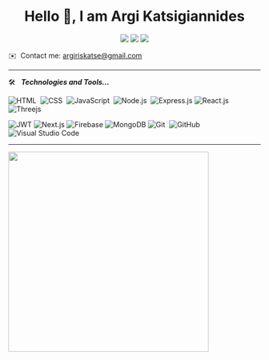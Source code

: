<h1 align="center">Hello 👋, I am Argi Katsigiannides </h1>
<!-- <hr> -->
<p align="center">
  <img src="https://img.shields.io/badge/Age-19-blue" /> 
<img src="https://img.shields.io/badge/Focus-Fullstack%20apps-blue" /> 
<img src="https://img.shields.io/badge/Lives-Greece-blue" />
</p>


<!-- <img src="https://media.giphy.com/media/iY8CRBdQXODJSCERIr/giphy.gif" width="30px"> &nbsp; ***More about me...***

🎓 &nbsp;I'm studying Computer Science at International Hellenic University.\
💡&nbsp;Always trying to learn new technologies and tools that will help me create better software solutions.\
🛠️&nbsp;I'm currently working on React projects.\ -->
✉️ &nbsp;Contact me: argiriskatse@gmail.com

<hr>

🛠️ &nbsp; ***Technologies and Tools...***

![HTML](https://img.shields.io/badge/-HTML-05122A?style=flat&logo=HTML5)&nbsp;
![CSS](https://img.shields.io/badge/-CSS-05122A?style=flat&logo=CSS3&logoColor=1572B6)&nbsp;
![JavaScript](https://img.shields.io/badge/-JavaScript-05122A?style=flat&logo=javascript)&nbsp;
![Node.js](https://img.shields.io/badge/-Node.js-05122A?style=flat&logo=node.js)&nbsp;
![Express.js](https://img.shields.io/badge/express.js-05122A.svg?style=flat&logo=express&logoColor=%2361DAFB)
![React.js](https://img.shields.io/badge/-React-05122A?style=flat&logo=react)&nbsp;
![Threejs](https://img.shields.io/badge/threejs-05122A?style=flat&logo=three.js&logoColor=white)

![JWT](https://img.shields.io/badge/JWT-05122A?style=flat&logo=JSON%20web%20tokens)
![Next.js](https://img.shields.io/badge/Next-05122A?style=flag&logo=next.js&logoColor=white)
![Firebase](https://img.shields.io/badge/firebase-05122A.svg?style=flag&logo=firebase)
![MongoDB](https://img.shields.io/badge/MongoDB-05122A.svg?style=flat&logo=mongodb&logoColor=white)
![Git](https://img.shields.io/badge/-Git-05122A?style=flat&logo=git)&nbsp;
![GitHub](https://img.shields.io/badge/-GitHub-05122A?style=flat&logo=github)&nbsp;
![Visual Studio Code](https://img.shields.io/badge/-Visual%20Studio%20Code-05122A?style=flat&logo=visual-studio-code&logoColor=007ACC)&nbsp;

<hr>

<img src="https://github-readme-stats.vercel.app/api?username=argi-dev&show_icons=true&theme=tokyonight&border_radius=10&custom_title=Argi%20Katsigiannides&count_private=true" width="400">

